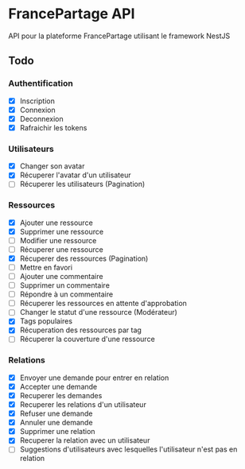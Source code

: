# FrancePartage API

API pour la plateforme FrancePartage utilisant le framework NestJS

## Todo

### Authentification

- [x] Inscription
- [x] Connexion
- [x] Deconnexion
- [x] Rafraichir les tokens

### Utilisateurs

- [x] Changer son avatar
- [x] Récuperer l'avatar d'un utilisateur
- [ ] Récuperer les utilisateurs (Pagination)

### Ressources

- [x] Ajouter une ressource
- [x] Supprimer une ressource
- [ ] Modifier une ressource
- [ ] Récuperer une ressource
- [x] Récuperer des ressources (Pagination)
- [ ] Mettre en favori
- [ ] Ajouter une commentaire
- [ ] Supprimer un commentaire
- [ ] Répondre à un commentaire
- [ ] Récuperer les ressources en attente d'approbation
- [ ] Changer le statut d'une ressource (Modérateur)
- [x] Tags populaires
- [x] Récuperation des ressources par tag
- [ ] Récuperer la couverture d'une ressource

### Relations

- [x] Envoyer une demande pour entrer en relation
- [x] Accepter une demande
- [x] Recuperer les demandes
- [x] Recuperer les relations d'un utilisateur
- [x] Refuser une demande
- [x] Annuler une demande
- [x] Supprimer une relation
- [x] Recuperer la relation avec un utilisateur
- [ ] Suggestions d'utilisateurs avec lesquelles l'utilisateur n'est pas en relation